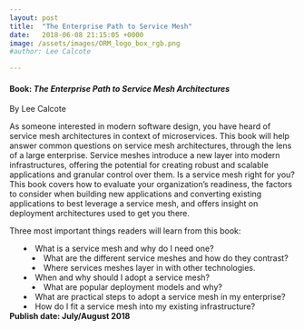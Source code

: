 ```yaml
---
layout: post
title:  "The Enterprise Path to Service Mesh"
date:   2018-06-08 21:15:05 +0000
image: /assets/images/ORM_logo_box_rgb.png
#author: Lee Calcote

---
```

<h4> Book: <i>The Enterprise Path to Service Mesh Architectures</i></h4>
By Lee Calcote

As someone interested in modern software design, you have heard of service mesh architectures in context of microservices. This book will help answer common questions on service mesh architectures, through the lens of a large enterprise. Service meshes introduce a new layer into modern infrastructures, offering the potential for creating robust and scalable applications and granular control over them. Is a service mesh right for you? This book covers how to evaluate your organization’s readiness, the factors to consider when building new applications and converting existing applications to best leverage a service mesh, and offers insight on deployment architectures used to get you there. 

Three most important things readers will learn from this book:

<div style="margin-left:25px">
  <li> What is a service mesh and why do I need one? </li>
    <li style="margin-left:15px"> What are the different service meshes and how do they contrast?</li>
    <li style="margin-left:15px"> Where services meshes layer in with other technologies.</li>
  <li>When and why should I adopt a service mesh?</li>
    <li style="margin-left:15px">What are popular deployment models and why?</li>
  <li> What are practical steps to adopt a service mesh in my enterprise?</li>
  <li> How do I fit a service mesh into my existing infrastructure?</li>
</div>
<b>Publish date: July/August 2018</b>

